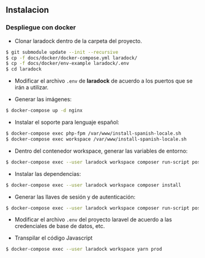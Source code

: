 
## Instalacion

### Despliegue con docker

* Clonar laradock dentro de la carpeta del proyecto.

```sh
$ git submodule update --init --recursive
$ cp -f docs/docker/docker-compose.yml laradock/
$ cp -f docs/docker/env-example laradock/.env
$ cd laradock
```

* Modificar el archivo `.env` de **laradock** de acuerdo a los puertos que se irán a utilizar.

* Generar las imágenes:

```sh
$ docker-compose up -d nginx
```

* Instalar el soporte para lenguaje español:

```sh
$ docker-compose exec php-fpm /var/www/install-spanish-locale.sh
$ docker-compose exec workspace /var/www/install-spanish-locale.sh
```

* Dentro del contenedor workspace, generar las variables de entorno:

```sh
$ docker-compose exec --user laradock workspace composer run-script post-root-package-install
```

* Instalar las dependencias:

```sh
$ docker-compose exec --user laradock workspace composer install
```

* Generar las llaves de sesión y de autenticación:

```sh
$ docker-compose exec --user laradock workspace composer run-script post-create-project-cmd
```

* Modificar el archivo `.env` del proyecto laravel de acuerdo a las credenciales de base de datos, etc.

* Transpilar el código Javascript

```sh
$ docker-compose exec --user laradock workspace yarn prod
```